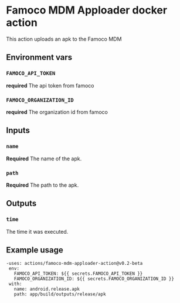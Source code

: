 # Famoco MDM Apploader docker action

This action uploads an apk to the Famoco MDM

## Environment vars

### `FAMOCO_API_TOKEN`

**required** The api token from famoco

### `FAMOCO_ORGANIZATION_ID`

**required** The organization id from famoco

## Inputs

### `name`

**Required** The name of the apk.

### `path`

**Required** The path to the apk.

## Outputs

### `time`

The time it was executed.

## Example usage

    -uses: actions/famoco-mdm-apploader-action@v0.2-beta
     env:
       FAMOCO_API_TOKEN: ${{ secrets.FAMOCO_API_TOKEN }}
       FAMOCO_ORGANIZATION_ID: ${{ secrets.FAMOCO_ORGANIZATION_ID }}
     with:
       name: android.release.apk
       path: app/build/outputs/release/apk